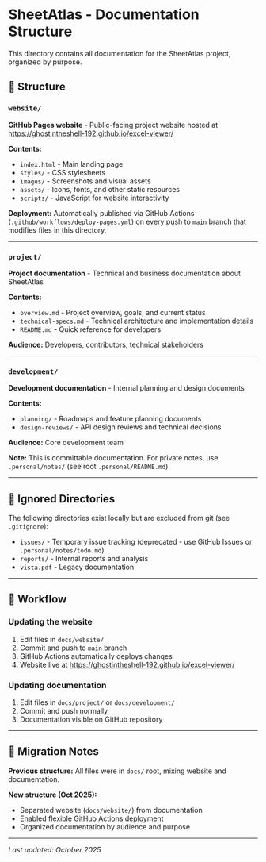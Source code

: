 # SheetAtlas - Documentation Structure

This directory contains all documentation for the SheetAtlas project, organized by purpose.

## 📁 Structure

### `website/`
**GitHub Pages website** - Public-facing project website hosted at https://ghostintheshell-192.github.io/excel-viewer/

**Contents:**
- `index.html` - Main landing page
- `styles/` - CSS stylesheets
- `images/` - Screenshots and visual assets
- `assets/` - Icons, fonts, and other static resources
- `scripts/` - JavaScript for website interactivity

**Deployment:** Automatically published via GitHub Actions (`.github/workflows/deploy-pages.yml`) on every push to `main` branch that modifies files in this directory.

---

### `project/`
**Project documentation** - Technical and business documentation about SheetAtlas

**Contents:**
- `overview.md` - Project overview, goals, and current status
- `technical-specs.md` - Technical architecture and implementation details
- `README.md` - Quick reference for developers

**Audience:** Developers, contributors, technical stakeholders

---

### `development/`
**Development documentation** - Internal planning and design documents

**Contents:**
- `planning/` - Roadmaps and feature planning documents
- `design-reviews/` - API design reviews and technical decisions

**Audience:** Core development team

**Note:** This is committable documentation. For private notes, use `.personal/notes/` (see root `.personal/README.md`).

---

## 🚫 Ignored Directories

The following directories exist locally but are excluded from git (see `.gitignore`):

- `issues/` - Temporary issue tracking (deprecated - use GitHub Issues or `.personal/notes/todo.md`)
- `reports/` - Internal reports and analysis
- `vista.pdf` - Legacy documentation

---

## 🔄 Workflow

### Updating the website
1. Edit files in `docs/website/`
2. Commit and push to `main` branch
3. GitHub Actions automatically deploys changes
4. Website live at https://ghostintheshell-192.github.io/excel-viewer/

### Updating documentation
1. Edit files in `docs/project/` or `docs/development/`
2. Commit and push normally
3. Documentation visible on GitHub repository

---

## 📝 Migration Notes

**Previous structure:** All files were in `docs/` root, mixing website and documentation.

**New structure (Oct 2025):**
- Separated website (`docs/website/`) from documentation
- Enabled flexible GitHub Actions deployment
- Organized documentation by audience and purpose

---

*Last updated: October 2025*
